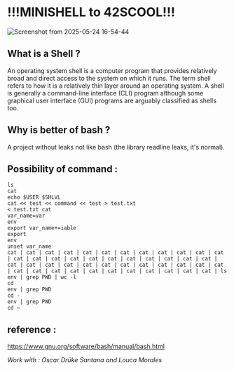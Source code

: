 # !!!MINISHELL to 42SCOOL!!!
![Screenshot from 2025-05-24 16-54-44](https://github.com/user-attachments/assets/ed25ebb3-552b-4fc3-bb05-583ddce9fd1c)

## What is a Shell ?
An operating system shell is a computer program that provides relatively broad and direct access to the system on which it runs. The term shell refers to how it is a relatively thin layer around an operating system.
A shell is generally a command-line interface (CLI) program although some graphical user interface (GUI) programs are arguably classified as shells too.

## Why is better of bash ?
A project without leaks not like bash (the library readline leaks, it's normal).  

## Possibility of command :
```
ls
cat
echo $USER $SHLVL
cat << test << command << test > test.txt
< test.txt cat
var_name=var
env
export var_name+=iable
export
env
unset var_name
cat | cat | cat | cat | cat | cat | cat | cat | cat | cat | cat | cat | cat | cat | cat | cat | cat | cat | cat | cat | cat | cat | cat | cat | cat | cat | cat | cat | cat | cat | cat | cat | cat | cat | cat | cat | cat | cat | cat | cat | cat | cat | cat | cat | cat | cat | ls
env | grep PWD | wc -l
cd
env | grep PWD
cd -
env | grep PWD
cd ~
```
## reference :
https://www.gnu.org/software/bash/manual/bash.html









*Work with : Oscar Drüke Santana and Louca Morales*




